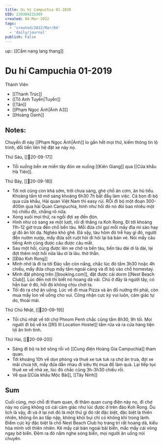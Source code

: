 ```yaml
---
title: Du hí Campuchia 01-2020
UID: 220304215309
created: 04-Mar-2022
tags:
  - 'created/2022/Mar/04'
  - 'daily/journal'
publish: False
---
```

up:: [[Cẩm nang lang thang]]
# Du hí Campuchia 01-2019
Thành Viên
- [[Thanh Trúc]]
- [[Tô Anh Tuyến|Tuyến]]
- [[Tân]]
- [[Phạm Ngọc Ánh|Ánh A3]]
- [[Hoàng Oanh]]

## Notes:
Chuyến đi này  [[Phạm Ngọc Ánh|Ánh]] lo gần hết mọi thứ, kiếm thông tin lộ trình, đổi tiền liên hệ đặt xe này nọ.

Thứ Sáu, [[📝20-09-17]]
- Tối xuống bến xe miền tây đón xe xuống [[Kiên Giang]] qua [[Cửa khẩu Hà Tiên]]. 

Thứ Bảy, [[📝20-09-18]]
- Tới nơi cũng còn khá sớm, trời chưa sáng, ghé chỗ ăn cơm, ăn hủ tiếu. Khoảng tầm tờ mờ sáng khoảng 6h30 7h bắt đầu làm việc. Cả bọn đi bộ qua cửa khẩu, Hải quan Việt Nam thì easy rùi. RỒi đi bộ một đoạn 300-400m qua hải Quan Campuchia, hình như hồi đó nó đòi bao nhiêu một hộ chiếu đó, chẳng rõ nữa.
- Xong xuôi mọi thứ, ra ngồi đợi xe đến đón.
- Hình như có sang xe một lượt, rồi đi thẳng ra Koh Rong. Đi tới khoảng 11h-12 giờ trưa đến chỗ bến tàu. Mỗi đứa chỉ gọi mỗi mấy đĩa mì sào hay gì đó ăn lót dạ. Nghèo khó ghê. Đã vậy, tàu hôm đó trễ hay gì đó, người đến nườm nượp, mấy đứa sốt ruột hỏi đi hỏi lại bà bán vé. Nói mấy câu tiếng Anh cũng được câu được câu mất.
- Sau một hồi, cũng được lên xe chở ra bến tàu, bến tàu dài ơi là dài, lại đợt thêm một hồi nữa lâu ơi là lâu. thờ thẫn.
- [[Đảo Koh Rong]]
- Mình nhớ là đi ra tới Đảo vẫn còn nắng, chắc lúc đó tầm 3h30 hoặc 4h chiều, mấy đứa chụp mấy tấm ngoài cảng và đi bộ vào chỗ homestay.
- Mình đặt phòng trên [[booking.com]], đặt được cái dorm [[Nest Beach Club]]. Lúc đến nơi thì biết nó hoang dã vãi. Chủ ở đây là người tây, có hẳn bar ở đó, hồi đó không chịu chơi ta.
- Tối đó ra chợ ăn uống. Lúc về đi mua Pizza và ăn đồ nướng thì phải, còn mua mấy lon về uống cho vui. Công nhận cực kỳ vui luôn, cảm giác tự do, thoải mái.

Thứ Chủ Nhật, [[📝20-09-19]]
- Tối chủ nhật về tới chợ Phnom Penh chắc cũng tầm 8h30, 9h tối. Mọi người đi bộ về ks [[RS III Location Hostel]] tắm rửa và ra cửa hàng tiện lợi ăn linh tinh.

Thứ Hai, [[📝20-09-20]]
- Sáng đi bộ ra bờ sông rồi vô [[Cung điện Hoàng Gia Campuchia]] tham quan.
- Tới khoảng 10h về dọn phòng và thuê xe tuk tuk ra chợ ăn trưa, đợi xe mãi chưa tới, mấy đứa dẫn nhau đi siêu thị mua đồ làm quà. Lại tiếp tục thuê xe về nhà xe, lúc đó chắc cũng 3h-3h30 chiều rồi.
- Về qua [[Cửa khẩu Mộc Bài]], [[Tây Ninh]]

## Sum
Cuối cùng, mọi chỗ đi tham quan, đi thăm quan cung điện này nọ, đi chợ này nọ cũng không có cái cảm giác như lúc được ở trên đảo Koh Rong. Du lịch là vậy, đi và ở lại nơi đó là một thứ gì đó rất đặc biệt, đặc biệt là thiên nhiên, không ồn ào tấp nập, không khói bụi chỉ có không khí trong lành. Điểm cực kỳ đặc biệt là chỗ Nest Beach Club họ trang trí rất hoang dã, kiểu hòa mình với thiên nhiên. Kê mấy cái bàn ngoài bãi biển, mắc mấy cái võng ngay bờ biển. Đêm ra đó nằm nghe sóng biển, mọi người ăn uống nói chuyên.